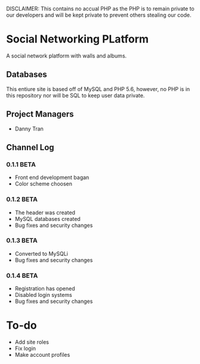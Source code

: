 DISCLAIMER: This contains no accual PHP as the PHP is to remain private to our developers and will be kept private to prevent others stealing our code.

# Social Networking PLatform
A social network platform with walls and albums.

## Databases
This entiure site is based off of MySQL and PHP 5.6, however, no PHP is in this repository nor will be SQL to keep user data private.

## Project Managers
- Danny Tran

## Channel Log
### 0.1.1 BETA
- Front end development bagan
- Color scheme choosen

### 0.1.2 BETA
- The header was created
- MySQL databases created
- Bug fixes and security changes

### 0.1.3 BETA
- Converted to MySQLi
- Bug fixes and security changes

### 0.1.4 BETA
- Registration has opened
- Disabled login systems
- Bug fixes and security changes


# To-do
- Add site roles
- Fix login
- Make account profiles
